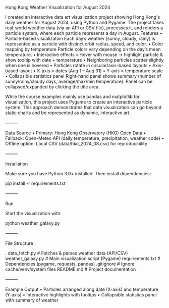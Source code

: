 Hong Kong Weather Visualization for August 2024

I created an interactive data art visualization project showing Hong Kong's daily weather for August 2024, using Python and Pygame.
The project takes real-world weather data (via an API or CSV file), processes it, and renders a particle system, where each particle represents a day in August.
Features
 • Particle-based visualization
Each day’s weather (sunny, cloudy, rainy) is represented as a particle with distinct orbit radius, speed, and color.
 • Color mapping by temperature
Particle colors vary depending on the day’s mean temperature.
 • Interactive effects
• Hover with mouse → highlight particle & show tooltip with date + temperature
• Neighboring particles scatter slightly when one is hovered
• Particles rotate in circular/axis-based layouts
 • Axis-based layout
• X-axis = dates (Aug 1 – Aug 31)
• Y-axis = temperature scale
 • Collapsible statistics panel
Right-hand panel shows summary (number of sunny/rainy/cloudy days, average/max/min temperature).
Panel can be collapsed/expanded by clicking the title area.

While the course examples mainly use pandas and matplotlib for visualization, this project uses Pygame to create an interactive particle system. This approach demonstrates that data visualization can go beyond static charts and be represented as dynamic, interactive art.

⸻

Data Source
 • Primary: Hong Kong Observatory (HKO) Open Data
 • Fallback: Open-Meteo API (daily temperature, precipitation, weather code)
 • Offline option: Local CSV (data/hko_2024_08.csv) for reproducibility

⸻

Installation

Make sure you have Python 3.9+ installed. Then install dependencies:

pip install -r requirements.txt

⸻

Run

Start the visualization with:

python weather_galaxy.py

⸻

File Structure

.
data_fetch.py         # Fetches & parses weather data (API/CSV)
weather_galaxy.py     # Main visualization script (Pygame)
requirements.txt      # Dependencies (pygame, requests, pandas)
.gitignore            # Ignore cache/venv/system files
README.md             # Project documentation

⸻

Example Output
 • Particles arranged along date (X-axis) and temperature (Y-axis)
 • Interactive highlights with tooltips
 • Collapsible statistics panel with summary of weather
 